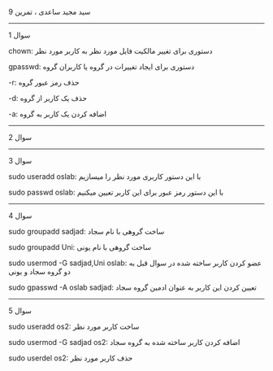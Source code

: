 سید مجید ساعدی ، تمرین 9

--------------------------------------

سوال 1

chown: دستوری برای تغییر مالکیت فایل مورد نظر به کاربر مورد نظر

gpasswd: دستوری برای ایجاد تغییرات در گروه یا کاربران گروه

-r: حذف رمز عبور گروه

-d: حذف یک کاربر از گروه

-a: اضافه کردن یک کاربر به گروه

--------------------------------------

سوال 2

--------------------------------------

سوال 3

sudo useradd oslab: با این دستور کاربری مورد نظر را میسازیم

sudo passwd oslab: با این دستور رمز عبور برای این کاربر تعیین میکنیم

--------------------------------------

سوال 4

sudo groupadd sadjad: ساخت گروهی با نام سجاد

sudo groupadd Uni: ساخت گروهی با نام یونی

sudo usermod -G sadjad,Uni oslab: عضو کردن کاربر ساخته شده در سوال قبل به دو گروه سجاد و یونی

sudo gpasswd -A oslab sadjad: تعیین کردن این کاربر به عنوان ادمین گروه سجاد

--------------------------------------

سوال 5

sudo useradd os2: ساخت کاربر مورد نظر

sudo usermod -G sadjad os2: اضافه کردن کاربر ساخته شده به گروه سجاد

sudo userdel os2: حذف کاربر مورد نظر
